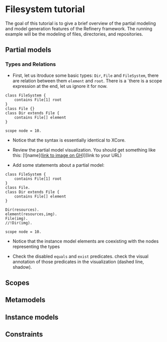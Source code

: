 # Filesystem tutorial

The goal of this tutorial is to give a brief overview of the partial modeling and model generation features of the Refinery framework. The running example will be the modeling of files, directories, and repositories.

## Partial models

### Types and Relations

- First, let us itroduce some basic types: `Dir`,  `File` and `FileSystem`, there are relation between them `element` and `root`. There is a `there is a scope expression at the end, let us ignore it for now.

```
class FileSystem {
    contains File[1] root
}
class File {}
class Dir extends File {
    contains File[] element
}

scope node = 10.
```

- Notice that the syntax is essentially identical to XCore.
- Review the partial model visualization. You should get something like this:
[![name]([link to image on GH](https://github.com/graphs4value/refinery-tutorials/blob/main/filesystem/fig1.png/raw))](link to your URL)

- Add some statements about a partial model:

```
class FileSystem {
    contains File[1] root
}
class File.
class Dir extends File {
    contains File[] element
}

Dir(resources).
element(resources,img).
File(img).
//!Dir(img).

scope node = 10.
```

- Notice that the instance model elements are coexisting with the nodes representing the types

- Check the disabled `equals` and `exist` predicates. check the visual annotation of those predicates in the visualization (dashed line, shadow).

## Scopes

## Metamodels

## Instance models

## Constraints
